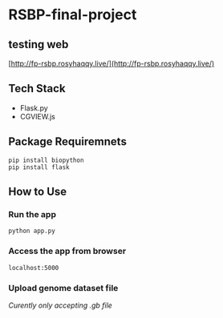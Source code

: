 # RSBP-final-project

## testing web
[http://fp-rsbp.rosyhaqqy.live/](http://fp-rsbp.rosyhaqqy.live/)

## Tech Stack
* Flask.py
* CGVIEW.js

## Package Requiremnets
```
pip install biopython
pip install flask
```

## How to Use

### Run the app
```
python app.py
```

### Access the app from browser
```
localhost:5000
```

### Upload genome dataset file
*Curently only accepting .gb file*

